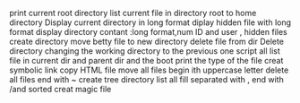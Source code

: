 print current root directory
list current file in directory
root to home directory
Display current directory in long format
diplay hidden file with long format
display directory contant :long format,num ID and user , hidden files
create directory 
move betty file to new directory 
delete file from dir
 Delete directory
changing the working directory to the previous one 
script all list file in current dir and parent dir and the boot
print the type of the file
creat symbolic link
copy HTML file
move all files begin ith uppercase letter
delete all files end with ~
create tree directory
list all fill separated with , end with /and sorted
creat magic file
